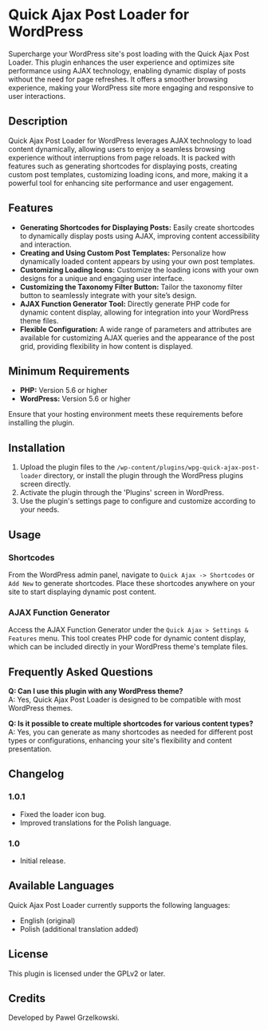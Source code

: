 # Quick Ajax Post Loader for WordPress

Supercharge your WordPress site's post loading with the Quick Ajax Post Loader. This plugin enhances the user experience and optimizes site performance using AJAX technology, enabling dynamic display of posts without the need for page refreshes. It offers a smoother browsing experience, making your WordPress site more engaging and responsive to user interactions.

## Description

Quick Ajax Post Loader for WordPress leverages AJAX technology to load content dynamically, allowing users to enjoy a seamless browsing experience without interruptions from page reloads. It is packed with features such as generating shortcodes for displaying posts, creating custom post templates, customizing loading icons, and more, making it a powerful tool for enhancing site performance and user engagement.

## Features

- **Generating Shortcodes for Displaying Posts:** Easily create shortcodes to dynamically display posts using AJAX, improving content accessibility and interaction.
- **Creating and Using Custom Post Templates:** Personalize how dynamically loaded content appears by using your own post templates.
- **Customizing Loading Icons:** Customize the loading icons with your own designs for a unique and engaging user interface.
- **Customizing the Taxonomy Filter Button:** Tailor the taxonomy filter button to seamlessly integrate with your site’s design.
- **AJAX Function Generator Tool:** Directly generate PHP code for dynamic content display, allowing for integration into your WordPress theme files.
- **Flexible Configuration:** A wide range of parameters and attributes are available for customizing AJAX queries and the appearance of the post grid, providing flexibility in how content is displayed.

## Minimum Requirements

- **PHP:** Version 5.6 or higher
- **WordPress:** Version 5.6 or higher

Ensure that your hosting environment meets these requirements before installing the plugin.

## Installation

1. Upload the plugin files to the `/wp-content/plugins/wpg-quick-ajax-post-loader` directory, or install the plugin through the WordPress plugins screen directly.
2. Activate the plugin through the 'Plugins' screen in WordPress.
3. Use the plugin's settings page to configure and customize according to your needs.

## Usage

### Shortcodes

From the WordPress admin panel, navigate to `Quick Ajax -> Shortcodes` or `Add New` to generate shortcodes. Place these shortcodes anywhere on your site to start displaying dynamic post content.

### AJAX Function Generator

Access the AJAX Function Generator under the `Quick Ajax > Settings & Features` menu. This tool creates PHP code for dynamic content display, which can be included directly in your WordPress theme's template files.

## Frequently Asked Questions

**Q: Can I use this plugin with any WordPress theme?**  
A: Yes, Quick Ajax Post Loader is designed to be compatible with most WordPress themes.

**Q: Is it possible to create multiple shortcodes for various content types?**  
A: Yes, you can generate as many shortcodes as needed for different post types or configurations, enhancing your site's flexibility and content presentation.

## Changelog

### 1.0.1
- Fixed the loader icon bug.
- Improved translations for the Polish language.

### 1.0
- Initial release.

## Available Languages

Quick Ajax Post Loader currently supports the following languages:
- English (original)
- Polish (additional translation added)

## License

This plugin is licensed under the GPLv2 or later.

## Credits

Developed by Pawel Grzelkowski.
